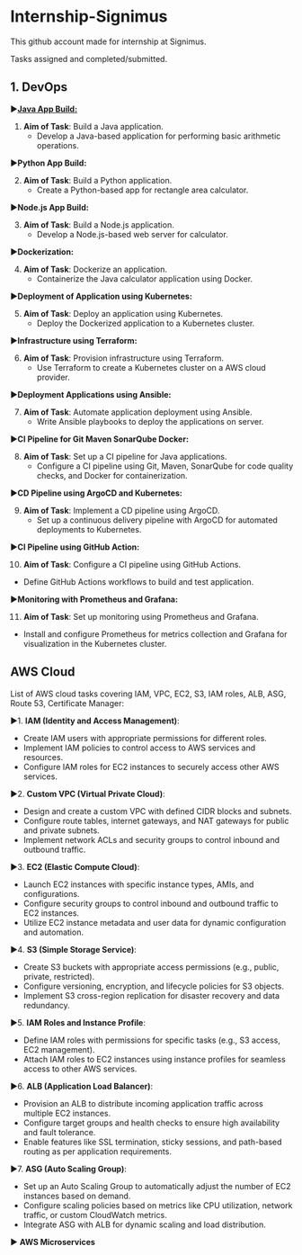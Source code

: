 # Internship-Signimus

This github account made for internship at Signimus.

Tasks assigned and completed/submitted.

## 1. DevOps 

▶️[**Java App Build:**](https://github.com/smitwaman/web-calculator.git)

1. **Aim of Task**: Build a Java application.
   - Develop a Java-based application for performing basic arithmetic operations.

▶️**Python App Build:**

2. **Aim of Task**: Build a Python application.
   - Create a Python-based app for rectangle area calculator.

▶️**Node.js App Build:**

3. **Aim of Task**: Build a Node.js application.
   - Develop a Node.js-based web server for calculator.

▶️**Dockerization:**

4. **Aim of Task**: Dockerize an application.
   - Containerize the Java calculator application using Docker.

▶️**Deployment of Application using Kubernetes:**

5. **Aim of Task**: Deploy an application using Kubernetes.
   - Deploy the Dockerized application to a Kubernetes cluster.

▶️**Infrastructure using Terraform:**

6. **Aim of Task**: Provision infrastructure using Terraform.
   - Use Terraform to create a Kubernetes cluster on a AWS cloud provider.

▶️**Deployment Applications using Ansible:**

7. **Aim of Task**: Automate application deployment using Ansible.
   - Write Ansible playbooks to deploy the applications on server.

▶️**CI Pipeline for Git Maven SonarQube Docker:**

8. **Aim of Task**: Set up a CI pipeline for Java applications.
   - Configure a CI pipeline using Git, Maven, SonarQube for code quality checks, and Docker for containerization.

▶️**CD Pipeline using ArgoCD and Kubernetes:**

9. **Aim of Task**: Implement a CD pipeline using ArgoCD.
   - Set up a continuous delivery pipeline with ArgoCD for automated deployments to Kubernetes.

▶️**CI Pipeline using GitHub Action:**

10. **Aim of Task**: Configure a CI pipeline using GitHub Actions.
   - Define GitHub Actions workflows to build and test application.

▶️**Monitoring with Prometheus and Grafana:**

11. **Aim of Task**: Set up monitoring using Prometheus and Grafana.
   - Install and configure Prometheus for metrics collection and Grafana for visualization in the Kubernetes cluster.


## AWS Cloud

List of AWS cloud tasks covering IAM, VPC, EC2, S3, IAM roles, ALB, ASG, Route 53, Certificate Manager:

▶️1. **IAM (Identity and Access Management)**:
   - Create IAM users with appropriate permissions for different roles.
   - Implement IAM policies to control access to AWS services and resources.
   - Configure IAM roles for EC2 instances to securely access other AWS services.

▶️2. **Custom VPC (Virtual Private Cloud)**:
   - Design and create a custom VPC with defined CIDR blocks and subnets.
   - Configure route tables, internet gateways, and NAT gateways for public and private subnets.
   - Implement network ACLs and security groups to control inbound and outbound traffic.

▶️3. **EC2 (Elastic Compute Cloud)**:
   - Launch EC2 instances with specific instance types, AMIs, and configurations.
   - Configure security groups to control inbound and outbound traffic to EC2 instances.
   - Utilize EC2 instance metadata and user data for dynamic configuration and automation.

▶️4. **S3 (Simple Storage Service)**:
   - Create S3 buckets with appropriate access permissions (e.g., public, private, restricted).
   - Configure versioning, encryption, and lifecycle policies for S3 objects.
   - Implement S3 cross-region replication for disaster recovery and data redundancy.

▶️5. **IAM Roles and Instance Profile**:
   - Define IAM roles with permissions for specific tasks (e.g., S3 access, EC2 management).
   - Attach IAM roles to EC2 instances using instance profiles for seamless access to other AWS services.

▶️6. **ALB (Application Load Balancer)**:
   - Provision an ALB to distribute incoming application traffic across multiple EC2 instances.
   - Configure target groups and health checks to ensure high availability and fault tolerance.
   - Enable features like SSL termination, sticky sessions, and path-based routing as per application requirements.

▶️7. **ASG (Auto Scaling Group)**:
   - Set up an Auto Scaling Group to automatically adjust the number of EC2 instances based on demand.
   - Configure scaling policies based on metrics like CPU utilization, network traffic, or custom CloudWatch metrics.
   - Integrate ASG with ALB for dynamic scaling and load distribution.


▶️ **AWS Microservices**







